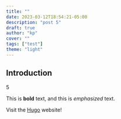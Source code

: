 ```yaml
---
title: ""
date: 2023-03-12T18:54:21-05:00
description: "post 5"
draft: true
author: "kp"
cover: ""
tags: ["test"]
theme: "light"
---
```

## Introduction
5

This is **bold** text, and this is *emphasized* text.

Visit the [Hugo](https://gohugo.io) website!